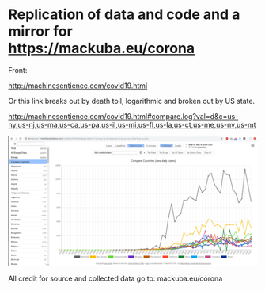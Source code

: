 # Replication of data and code and a mirror for https://mackuba.eu/corona

Front: 

http://machinesentience.com/covid19.html

Or this link breaks out by death toll, logarithmic and broken out by US state.


http://machinesentience.com/covid19.html#compare.log?val=d&c=us-ny,us-nj,us-ma,us-ca,us-pa,us-il,us-mi,us-fl,us-la,us-ct,us-me,us-nv,us-mt

![Alt text](./screenshot.png?raw=true "screenshot of replica")

All credit for source and collected data go to: mackuba.eu/corona



